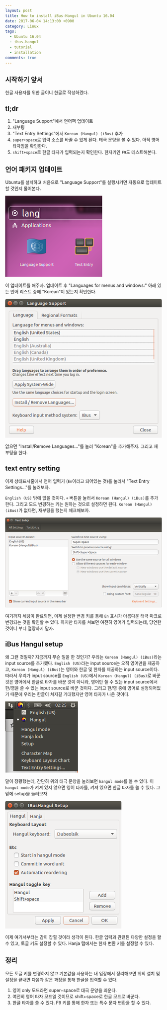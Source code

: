 ```yaml
---
layout: post
title: How to install iBus-Hangul in Ubuntu 16.04
date: 2017-06-04 14:13:00 +0900
category: Linux
tags:
  - Ubuntu 16.04
  - ibus-hangul
  - tutorial
  - installation
comments: true
---
```

## 시작하기 앞서
한글 사용자를 위한 글이니 한글로 작성하겠다.

## tl;dr

1. "Language Support"에서 언어팩 업데이트
2. 재부팅
3. "Text Entry Settings"에서 `Korean (Hangul) (iBus)` 추가
4. `super+space`로 입력 소스를 바꿀 수 있게 된다. 태극 문양을 볼 수 있다. 아직 영어 타자임을 확인한다.
5. `shift+space`로 한글 타자가 입력되는지 확인한다. 한자키인 `F9`도 테스트해본다.

## 언어 패키지 업데이트
Ubuntu를 설치하고 처음으로 "Language Support"를 실행시키면 자동으로 업데이트 할 것인지 물어본다.

![language support at Home](/assets/img/ubuntu-ibus-hangul-01-language-support.png)

이 업데이트를 해주자. 업데이트 후 "Languages for menus and windows:" 아래 있는 언어 리스트 중에 "Korean"이 있는지 확인한다.

![language support setting](/assets/img/ubuntu-ibus-hangul-02-setting-language-support.png)

없으면 "Install/Remove Languages..."를 눌러 "Korean"을 추가해주자. 그리고 재부팅을 한다.

## text entry setting
이제 상태표시줄에서 언어 입력기 (`En`이라고 되어있는 것)를 눌러서 "Text Entry Settings..."를 눌러보자.

`English (US)` 밖에 없을 것이다. `+` 버튼을 눌러서 `Korean (Hangul) (iBus)`를 추가한다. 그리고 모드 변경하는 키는 원하는 것으로 설정하면 된다. `Korean (Hangul) (iBus)`가 없다면, 재부팅을 했는지 체크해보자.

![text entry settings](/assets/img/ubuntu-ibus-hangul-03-text-entry-settings.png)

여기까지 세팅이 완료되면, 이제 설정한 변경 키를 통해 `En` 표시가 아름다운 태극 마크로 변경되는 것을 확인할 수 있다. 하지만 타자를 쳐보면 여전히 영어가 입력되는데, 당연한 것이니 부디 절망하지 말자.

## iBus Hangul setup
왜 그런 것일까? 지금까지 무슨 일을 한 것인가? 우리는 `Korean (Hangul) (iBus)`라는 input source를 추가했다. `English (US)`라는 input source는 오직 영어만을 제공하고, `Korean (Hangul) (iBus)`는 영어와 한글 및 한자를 제공하는 input source이다. 따라서 우리가 input source를 `English (US)`에서 `Korean (Hangul) (iBus)`로 바꾼 것은 영어에서 한글로 타자를 바꾼 것이 아니라, 영어만 쓸 수 있는 input source에서 한/영을 쓸 수 있는 input source로 바꾼 것이다. 그리고 한/영 중에 영어로 설정되어있기 때문에 우리는 한글이 쳐지길 기대했지만 영어 타자가 나온 것이다.

![ibus menu](/assets/img/ubuntu-ibus-hangul-04-ibus-menu.png)

말이 장황했는데, 간단히 위의 태극 문양을 눌러보면 `hangul mode`를 볼 수 있다. 이 `hangul mode`가 켜져 있지 않으면 영어 타자를, 켜져 있으면 한글 타자를 쓸 수 있다. 그 밑에 setup을 눌러보자

![ibus Hangul setup](/assets/img/ubuntu-ibus-hangul-05-setup.png)

이제 여기서부터는 감이 잡힐 것이라 생각이 된다. 한글 입력과 관련된 다양한 설정을 할 수 있고, 토글 키도 설정할 수 있다. Hanja 탭에서는 한자 변환 키를 설정할 수 있다.

## 정리
모든 토글 키를 변경하지 않고 기본값을 사용하는 내 입장에서 정리해보면 위의 설치 및 설정을 끝내면 다음과 같은 과정을 통해 한글을 입력할 수 있다.

1. 영어 only 모드라면 super+space로 태극 문양을 띄운다.
2. 여전히 영어 타자 모드일 것이므로 shift+space로 한글 모드로 바꾼다.
3. 한글 타자를 쓸 수 있다. F9 키를 통해 한자 또는 특수 문자 변환을 할 수 있다.
